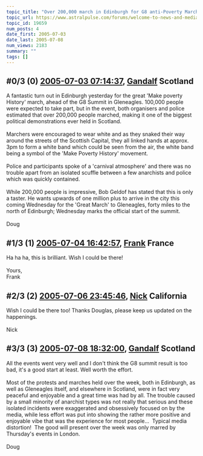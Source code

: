 ```yaml
---
topic_title: "Over 200,000 march in Edinburgh for G8 anti-Poverty March!"
topic_url: https://www.astralpulse.com/forums/welcome-to-news-and-media!/over-200-000-march-in-edinburgh-for-g8-anti-poverty-march%21
topic_id: 19659
num_posts: 4
date_first: 2005-07-03
date_last: 2005-07-08
num_views: 2183
summary: ""
tags: []
---
```


## \#0/3 (0) [2005-07-03 07:14:37](https://www.astralpulse.com/forums/index.php?msg=168900), [Gandalf](https://www.astralpulse.com/forums/profile/?u=850) Scotland ##
<section>
A fantastic turn out in Edinburgh yesterday for the great 'Make poverty History' march, ahead of the G8 Summit in Gleneagles. 100,000 people were expected to take part, but in the event, both organisers and police estimated that over 200,000 people marched, making it one of the biggest political demonstrations ever held in Scotland.
<br>
<br>
Marchers were encouraged to wear white and as they snaked their way around the streets of the Scottish Capital, they all linked hands at approx. 3pm to form a white band which could be seen from the air, the white band being a symbol of the 'Make Poverty History' movement.
<br>
<br>
Police and participants spoke of a 'carnival atmosphere' and there was no trouble apart from an isolated scuffle between a few anarchists and police which was quickly contained.
<br>
<br>
While 200,000 people is impressive, Bob Geldof has stated that this is only a taster. He wants upwards of one million plus to arrive in the city this coming Wednesday for the 'Great March' to Gleneagles, forty miles to the north of Edinburgh; Wednesday marks the official start of the summit.
<br>
<br>
Doug
</section>

## \#1/3 (1) [2005-07-04 16:42:57](https://www.astralpulse.com/forums/index.php?msg=169056), [Frank](https://www.astralpulse.com/forums/profile/?u=359) France ##
<section>
Ha ha ha, this is brilliant. Wish I could be there!
<br>
<br>
Yours,
<br>
Frank
</section>

## \#2/3 (2) [2005-07-06 23:45:46](https://www.astralpulse.com/forums/index.php?msg=169267), [Nick](https://www.astralpulse.com/forums/profile/?u=2080) California ##
<section>
Wish I could be there too! Thanks Douglas, please keep us updated on the happenings.
<br>
<br>
Nick
</section>

## \#3/3 (3) [2005-07-08 18:32:00](https://www.astralpulse.com/forums/index.php?msg=169503), [Gandalf](https://www.astralpulse.com/forums/profile/?u=850) Scotland ##
<section>
All the events went very well and I don't think the G8 summit result is too bad, it's a good start at least. Well worth the effort.
<br>
<br>
Most of the protests and marches held over the week, both in Edinburgh, as well as Gleneagles itself, and elsewhere in Scotland, were in fact very peaceful and enjoyable and a great time was had by all. The trouble caused by a small minority of anarchist types was not really that serious and these isolated incidents were exaggerated and obsessively focused on by the media, while less effort was put into showing the rather more positive and enjoyable vibe that was the experience for most people...  Typical media distortion!  The good will present over the week was only marred by Thursday's events in London.
<br>
<br>
Doug
</section>
